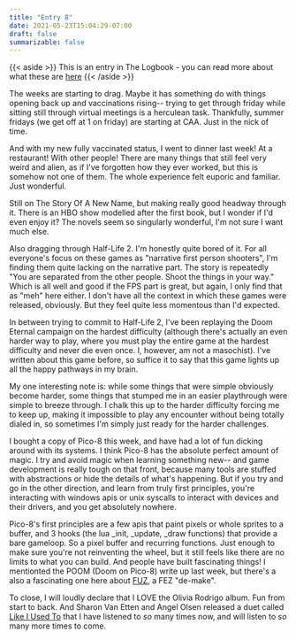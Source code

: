 ```yaml
---
title: "Entry 8"
date: 2021-05-23T15:04:29-07:00
draft: false
summarizable: false
---
```


{{< aside >}} This is an entry in The Logbook - you can read more about what these are [here](/posts/logbook) {{< /aside >}}

The weeks are starting to drag. Maybe it has something do with things opening back up and vaccinations rising-- trying to get through friday while sitting still through virtual meetings is a herculean task. Thankfully, summer fridays (we get off at 1 on friday) are starting at CAA. Just in the nick of time.

And with my new fully vaccinated status, I went to dinner last week! At a restaurant! With other people! There are many things that still feel very weird and alien, as if I've forgotten how they ever worked, but this is somehow not one of them. The whole experience felt euporic and familiar. Just wonderful. 

Still on The Story Of A New Name, but making really good headway through it. There is an HBO show modelled after the first book, but I wonder if I'd even enjoy it? The novels seem so singularly wonderful, I'm not sure I want much else.

Also dragging through Half-Life 2. I'm honestly quite bored of it. For all everyone's focus on these games as "narrative first person shooters", I'm finding them quite lacking on the narrative part. The story is repeatedly "You are separated from the other people. Shoot the things in your way." Which is all well and good if the FPS part is great, but again, I only find that as "meh" here either. I don't have all the context in which these games were released, obviously. But they feel quite less momentous than I'd expected.

In between trying to commit to Half-Life 2, I've been replaying the Doom Eternal campaign on the hardest difficulty (although there's actually an even harder way to play, where you must play the entire game at the hardest difficulty and never die even once. I, however, am not a masochist). I've written about this game before, so suffice it to say that this game lights up all the happy pathways in my brain.

My one interesting note is: while some things that were simple obviously become harder, some things that stumped me in an easier playthrough were simple to breeze through. I chalk this up to the harder difficulty forcing me to keep up, making it impossible to play any encounter without being totally dialed in, so sometimes I'm simply just ready for the harder challenges.

I bought a copy of Pico-8 this week, and have had a lot of fun dicking around with its systems. I think Pico-8 has the absolute perfect amount of magic. I try and avoid magic when learning something new-- and game development is really tough on that front, because many tools are stuffed with abstractions or hide the details of what's happening. But if you try and go in the other direction, and learn from truly first principles, you're interacting with windows apis or unix syscalls to interact with devices and their drivers, and you get absolutely nowhere.

Pico-8's first principles are a few apis that paint pixels or whole sprites to a buffer, and 3 hooks (the lua \_init, \_update, \_draw functions) that provide a bare gameloop. So a pixel buffer and recurring functions. Just enough to make sure you're not reinventing the wheel, but it still feels like there are no limits to what you can build. And people have built fascinating things! I mentionted the POOM (Doom on Pico-8) write up last week, but there's a also a fascinating one here about [FUZ](https://jusiv.me/blog/fuz-reflections/), a FEZ "de-make".

To close, I will loudly declare that I LOVE the Olivia Rodrigo album. Fun from start to back. And Sharon Van Etten and Angel Olsen released a duet called [Like I Used To](https://open.spotify.com/track/2TJDEIb71icDq3v0LXEGib?si=6bfd5e519c474a72) that I have listened to _so_ many times now, and will listen to _so_ many more times to come.

